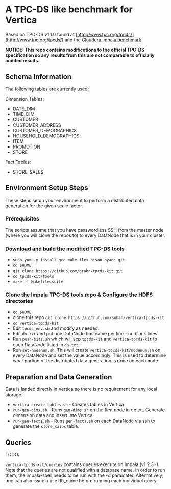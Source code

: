 # A TPC-DS like benchmark for Vertica

Based on TPC-DS v1.1.0 found at [http://www.tpc.org/tpcds/](http://www.tpc.org/tpcds/) and the [Cloudera Impala benchmark](https://github.com/cloudera/impala-tpcds-kit)

**NOTICE: This repo contains modifications to the official TPC-DS specification so any results from this are not comparable to officially audited results.**

## Schema Information

The following tables are currently used:

Dimension Tables:

* DATE_DIM
* TIME_DIM
* CUSTOMER
* CUSTOMER_ADDRESS
* CUSTOMER_DEMOGRAPHICS
* HOUSEHOLD_DEMOGRAPHICS
* ITEM
* PROMOTION
* STORE

Fact Tables:

* STORE_SALES

## Environment Setup Steps

These steps setup your environment to perform a distributed data generation for the given
scale factor.

### Prerequisites

The scripts assume that you have passwordless SSH from the master node (where you will clone the repos to) to every DataNode that is in your cluster.

### Download and build the modified TPC-DS tools

* `sudo yum -y install gcc make flex bison byacc git`
* `cd $HOME`
* `git clone https://github.com/grahn/tpcds-kit.git`
* `cd tpcds-kit/tools`
* `make -f Makefile.suite`

### Clone the Impala TPC-DS tools repo & Configure the HDFS directories

* `cd $HOME`
* clone this repo `git clone https://github.com/sohan/vertica-tpcds-kit`
* `cd vertica-tpcds-kit`
* Edit `tpcds_env.sh` and modify as needed.
* Edit `dn.txt` and put one DataNode hostname per line - no blank lines.
* Run `push-bits.sh` which will scp `tpcds-kit` and `vertica-tpcds-kit` to each DataNode listed in `dn.txt`.
* Run `set-nodenum.sh`.  This will create `vertica-tpcds-kit/nodenum.sh` on every DataNode and set the value accordingly.  This is used to determine what portion of the distributed data generation is done on each node.

## Preparation and Data Generation

Data is landed directly in Vertica so there is no requirement for any local storage.

* `vertica-create-tables.sh` - Creates tables in Vertica
* `run-gen-dims.sh` - Runs `gen-dims.sh` on the first node in dn.txt. Generate dimension data and insert into Vertica
* `run-gen-facts.sh` - Runs `gen-facts.sh` on each DataNode via ssh to generate the `store_sales` table.

## Queries


TODO: 

`vertica-tpcds-kit/queries` contains queries execute on Impala (v1.2.3+). Note that the
queries are not qualified with a database name. In order to run them, the impala-shell
needs to be run with the -d paramater. Alternatively, one can also issue a use db_name
before running each individual query.
